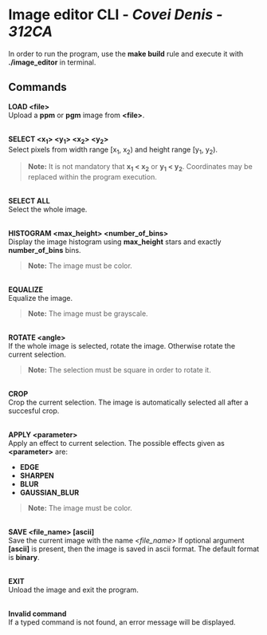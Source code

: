 # Image editor CLI - *Covei Denis - 312CA*

In order to run the program, use the **make build** rule and execute it with
**./image_editor** in terminal.

## Commands

**LOAD \<file\>**\
Upload a **ppm** or **pgm** image from **\<file\>**.

\
**SELECT \<x<sub>1</sub>\> \<y<sub>1</sub>\> \<x<sub>2</sub>\> 
\<y<sub>2</sub>\>**\
Select pixels from width range [x<sub>1</sub>,
x<sub>2</sub>) and  height range [y<sub>1</sub>, y<sub>2</sub>).
> **Note:** It is not mandatory that **x<sub>1</sub> < x<sub>2</sub>**
or **y<sub>1</sub> < y<sub>2</sub>**. Coordinates may be
replaced within the program execution.

\
**SELECT ALL**\
Select the whole image.

\
**HISTOGRAM \<max_height\> \<number_of_bins\>**\
Display the image histogram using **max_height** stars and exactly
**number_of_bins** bins.
> **Note:** The image must be color.

\
**EQUALIZE**\
Equalize the image.
> **Note:** The image must be grayscale.

\
**ROTATE \<angle\>**\
If the whole image is selected, rotate the image. Otherwise rotate the
current selection.
> **Note:** The selection must be square in order to rotate it.

\
**CROP**\
Crop the current selection.
The image is automatically selected all after a succesful crop.

\
**APPLY \<parameter\>**\
Apply an effect to current selection.
The possible effects given as **\<parameter\>** are:
* **EDGE**
* **SHARPEN**
* **BLUR**
* **GAUSSIAN_BLUR**
> **Note:** The image must be color.

\
**SAVE \<file_name\> [ascii]**\
Save the current image with the name *\<file_name\>*
If optional argument **[ascii]** is present, then the image is saved in
ascii format.
The default format is **binary**.

\
**EXIT**\
Unload the image and exit the program.

\
**Invalid command**\
If a typed command is not found, an error message will be displayed.

